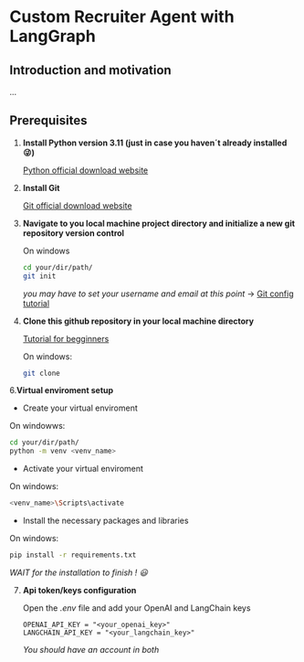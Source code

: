 # **Custom Recruiter Agent with LangGraph**

## **Introduction and motivation**

...

## **Prerequisites**

1. **Install Python version 3.11 (just in case you haven´t already installed :stuck_out_tongue_winking_eye:)**

   [Python official download website](https://www.python.org/downloads/)

3. **Install Git**

   [Git official download website](https://www.git-scm.com/downloads)

4. **Navigate to you local machine project directory and initialize a new git repository version control**

   On windows
   ```sh
   cd your/dir/path/
   git init
   ```
   *you may have to set your username and email at this point* -> [Git config tutorial](https://www.youtube.com/watch?v=yDntCIs-IJM)
   
5. **Clone this github repository in your local machine directory**

   [Tutorial for begginners](https://www.youtube.com/watch?v=q9wc7hUrW8U)
   
   On windows:
   ```sh
   git clone 
   ```
   
6.**Virtual enviroment setup**
  
  - Create your virtual enviroment
    
   On windowws:
  ```sh
  cd your/dir/path/
  python -m venv <venv_name>
  ```
  - Activate your virtual enviroment
    
   On windows:
  ```sh
  <venv_name>\Scripts\activate
  ```

  - Install the necessary packages and libraries

   On windows:
  ```sh
  pip install -r requirements.txt
  ```
*WAIT for the installation to finish ! :smiley:*

7. **Api token/keys configuration**
   
   Open the *.env* file and add your OpenAI and LangChain keys
   ```
   OPENAI_API_KEY = "<your_openai_key>"
   LANGCHAIN_API_KEY = "<your_langchain_key>"
   ```
   *You should have an account in both*



